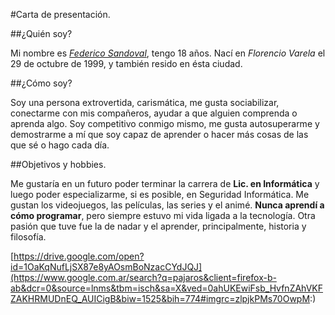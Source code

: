 #Carta de presentación.

##¿Quién soy?

Mi nombre es [*Federico Sandoval*](https://drive.google.com/open?id=1OaKqNufLjSX87e8yAOsmBoNzacCYdJQJ), tengo 18 años. Nací en *Florencio Varela* el 29 de octubre de 1999, y también resido en ésta ciudad.

##¿Cómo soy?

Soy una persona extrovertida, carismática, me gusta sociabilizar, conectarme con mis compañeros, ayudar a que alguien comprenda o aprenda algo. Soy competitivo conmigo mismo, me gusta autosuperarme y demostrarme a mí que soy capaz de aprender o hacer más cosas de las que sé o hago cada día.

##Objetivos y hobbies.

Me gustaría en un futuro poder terminar la carrera de **Lic. en Informática** y luego poder especializarme, si es posible, en Seguridad Informática. Me gustan los videojuegos, las películas, las series y el animé. **Nunca aprendí a cómo programar**, pero siempre estuvo mi vida ligada a la tecnología. Otra pasión que tuve fue la de nadar y el aprender, principalmente, historia y filosofía.

[https://drive.google.com/open?id=1OaKqNufLjSX87e8yAOsmBoNzacCYdJQJ](https://www.google.com.ar/search?q=pajaros&client=firefox-b-ab&dcr=0&source=lnms&tbm=isch&sa=X&ved=0ahUKEwiFsb_HvfnZAhVKFZAKHRMUDnEQ_AUICigB&biw=1525&bih=774#imgrc=zlpjkPMs70OwpM:)

